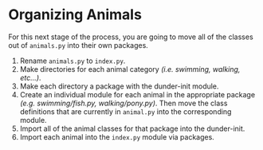 # Organizing Animals

For this next stage of the process, you are going to move all of the classes out of `animals.py` into their own packages.

1. Rename `animals.py` to `index.py`.
1. Make directories for each animal category _(i.e. swimming, walking, etc...)_.
1. Make each directory a package with the dunder-init module.
2. Create an individual module for each animal in the appropriate package _(e.g. swimming/fish.py, walking/pony.py)_. Then move the class definitions that are currently in `animal.py` into the corresponding module.
3. Import all of the animal classes for that package into the dunder-init.
4. Import each animal into the `index.py` module via packages.
